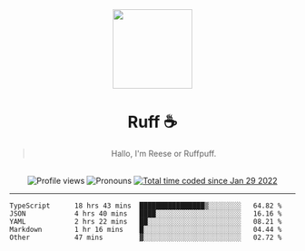 <div align='center'>
  <img src='https://ruff.cafe/cdn/ruffpuff.jpg' width='140' height='140' />
  <h1>Ruff ☕️</h1>
  <blockquote>Hallo, I'm Reese or Ruffpuff.</blockquote>
  
  <br />
  
  <img alt="Profile views" src="https://komarev.com/ghpvc/?username=ruffpuff1" />
  <img alt='Pronouns' src='https://img.shields.io/endpoint?url=https://pronoundb.org/shields/61181f81be124c42b207bffd' />
  <a href="https://wakatime.com/@72bf611d-9557-4a85-aa1d-46f6a3346744"><img src="https://wakatime.com/badge/user/72bf611d-9557-4a85-aa1d-46f6a3346744.svg" alt="Total time coded since Jan 29 2022" /></a>
</div>

<hr />

<!--START_SECTION:waka-->

```text
TypeScript      18 hrs 43 mins  ████████████████▒░░░░░░░░   64.82 %
JSON            4 hrs 40 mins   ████░░░░░░░░░░░░░░░░░░░░░   16.16 %
YAML            2 hrs 22 mins   ██░░░░░░░░░░░░░░░░░░░░░░░   08.21 %
Markdown        1 hr 16 mins    █░░░░░░░░░░░░░░░░░░░░░░░░   04.44 %
Other           47 mins         ▓░░░░░░░░░░░░░░░░░░░░░░░░   02.72 %
```

<!--END_SECTION:waka-->
